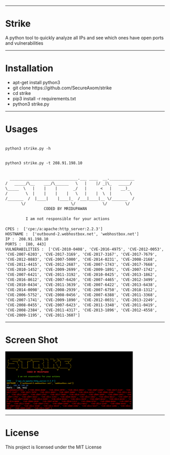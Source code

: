 <div style="width:100%;height:0;padding-bottom:45%;position:relative;">
<img src="https://github.com/SecureAxom/strike/blob/main/strike1.png" href="https://github.com/secureaxom/strike" alt="Ipinfo"  width="100%" height="100%"/><br> 
 </div>
<hr>
<h1> Strike </h1>
<p> A python tool to quickly analyze all IPs and see which ones have open ports and vulnerabilities </p>
<hr>
<h1> Installation </h1>
<ul>
  <li> apt-get install python3 </li>
  <li> git clone https://github.com/SecureAxom/strike </li>
  <li> cd strike </li>
  <li> pip3 install -r requirements.txt </li>
  <li> python3 strike.py </li>
 </ul>
 <hr>
 <h1> Usages </h1>
 
 ```
 
 python3 strike.py -h
 
 ```
 
 ```console
 
python3 strike.py -t 208.91.198.10

 
   ______________________________.___ ____  __.___________
 /   _____/\__    ___/\______   \   |    |/ _|\_   _____/
 \_____  \   |    |    |       _/   |      <   |    __)_
 /        \  |    |    |    |   \   |    |  \  |        \
/_______  /  |____|    |____|_  /___|____|__ \/_______  /
        \/                    \/            \/        \/
                  CODED BY MRIDUPAWAN

          I am not responsible for your actions

CPES :  ['cpe:/a:apache:http_server:2.2.3']
HOSTNAME :  ['outbound-2.webhostbox.net', 'webhostbox.net']
IP :  208.91.198.10
PORTS :  [80, 443]
VULNERABILITIES :  ['CVE-2010-0408', 'CVE-2016-4975', 'CVE-2012-0053', 'CVE-2007-6203', 'CVE-2017-3169', 'CVE-2017-3167', 'CVE-2017-7679', 'CVE-2012-0883', 'CVE-2007-5000', 'CVE-2014-0231', 'CVE-2008-2168', 'CVE-2011-4415', 'CVE-2012-2687', 'CVE-2007-1743', 'CVE-2017-7668', 'CVE-2010-1452', 'CVE-2009-2699', 'CVE-2009-1891', 'CVE-2007-1742', 'CVE-2007-6421', 'CVE-2011-3192', 'CVE-2010-0425', 'CVE-2013-1862', 'CVE-2016-8612', 'CVE-2007-6420', 'CVE-2007-4465', 'CVE-2012-3499', 'CVE-2010-0434', 'CVE-2011-3639', 'CVE-2007-6422', 'CVE-2013-6438', 'CVE-2014-0098', 'CVE-2008-2939', 'CVE-2007-6750', 'CVE-2018-1312', 'CVE-2006-5752', 'CVE-2008-0456', 'CVE-2007-6388', 'CVE-2011-3368', 'CVE-2007-1741', 'CVE-2009-1890', 'CVE-2012-0031', 'CVE-2013-2249', 'CVE-2008-0455', 'CVE-2007-6423', 'CVE-2011-3348', 'CVE-2011-0419', 'CVE-2008-2384', 'CVE-2011-4317', 'CVE-2013-1896', 'CVE-2012-4558', 'CVE-2009-1195', 'CVE-2011-3607']

 ```
 
 <hr>
 
<h1> Screen Shot </h1>
 
<img src="https://github.com/SecureAxom/strike/blob/main/strike.png" href="https://github.com/secureaxom/strike" alt="Strike" width="80%" > 
<hr>  
  
 <h1> License </h1>
 <p> This project is licensed under the MIT License </p> 
  
 
 
 

 


